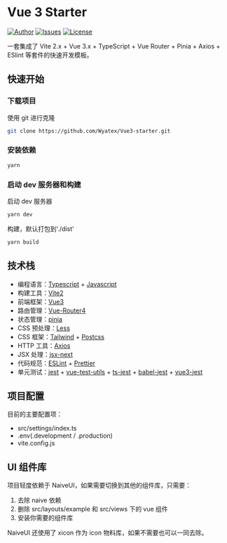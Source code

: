 # Vue 3 Starter

[![Author](https://img.shields.io/badge/Author-Wyatex-green)](https://github.com/Wyatex/)
[![Issues](https://img.shields.io/github/issues/Wyatex/Vue3-starter)](https://github.com/Wyatex/Vue3-starter/issues)
[![License](https://img.shields.io/badge/License-MIT-yellowgreen)](https://github.com/Wyatex/Vue3-starter/blob/master/LICENSE)

一套集成了 Vite 2.x + Vue 3.x + TypeScript + Vue Router + Pinia + Axios + ESlint 等套件的快速开发模板。

## 快速开始

### 下载项目

使用 git 进行克隆

```sh
git clone https://github.com/Wyatex/Vue3-starter.git
```

### 安装依赖

```sh
yarn
```

### 启动 dev 服务器和构建

启动 dev 服务器

```sh
yarn dev
```

构建，默认打包到'./dist'

```sh
yarn build
```

## 技术栈

- 编程语言：[Typescript](https://www.typescriptlang.org/zh/) + [Javascript](https://www.javascript.com/)
- 构建工具：[Vite2](https://vitejs.cn/)
- 前端框架：[Vue3](https://v3.cn.vuejs.org/)
- 路由管理：[Vue-Router4](https://next.router.vuejs.org/zh/index.html)
- 状态管理：[pinia](https://pinia.esm.dev/)
- CSS 预处理：[Less](https://less.bootcss.com/)
- CSS 框架：[Tailwind](https://www.tailwindcss.cn/) + [Postcss](https://www.postcss.com.cn/)
- HTTP 工具：[Axios](https://axios-http.com/)
- JSX 处理：[jsx-next](https://github.com/vuejs/jsx-next)
- 代码规范：[ESLint](https://eslint.org/) + [Prettier](https://prettier.io/)
- 单元测试：[jest](https://jestjs.io/) + [vue-test-utils](https://vue-test-utils.vuejs.org/zh/) + [ts-jest](https://kulshekhar.github.io/ts-jest/) + [babel-jest](https://www.npmjs.com/package/babel-jest) + [vue3-jest](https://github.com/kulshekhar/ts-jest/)

## 项目配置

目前的主要配置项：

- src/settings/index.ts
- .env(.development / .production)
- vite.config.js

## UI 组件库

项目轻度依赖于 NaiveUI，如果需要切换到其他的组件库，只需要：

1. 去除 naive 依赖
2. 删除 src/layouts/example 和 src/views 下的 vue 组件
3. 安装你需要的组件库

NaiveUI 还使用了 xicon 作为 icon 物料库，如果不需要也可以一同去除。
